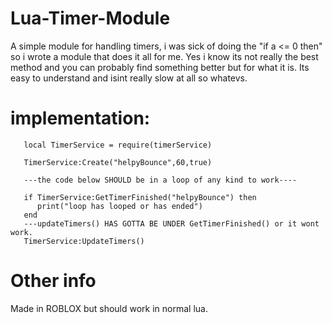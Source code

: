# Lua-Timer-Module
A simple module for handling timers, i was sick of doing the "if a &lt;= 0 then" so i wrote a module that does it all for me.
Yes i know its not really the best method and you can probably find something better but for what it is. Its easy to understand and isint really slow at all so whatevs.

# implementation:

       local TimerService = require(timerService)

       TimerService:Create("helpyBounce",60,true)

       ---the code below SHOULD be in a loop of any kind to work----
       
       if TimerService:GetTimerFinished("helpyBounce") then
          print("loop has looped or has ended")
       end
       ---updateTimers() HAS GOTTA BE UNDER GetTimerFinished() or it wont work.
       TimerService:UpdateTimers()
       
# Other info

Made in ROBLOX but should work in normal lua.
